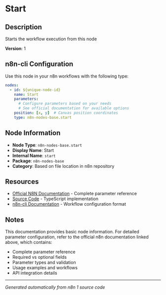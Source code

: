 # Start

## Description

Starts the workflow execution from this node

**Version**: 1

## n8n-cli Configuration

Use this node in your n8n workflows with the following type:

```yaml
nodes:
  - id: ${unique-node-id}
    name: Start
    parameters:
      # Configure parameters based on your needs
      # See official documentation for available options
    position: [x, y]  # Canvas position coordinates
    type: n8n-nodes-base.start
```

## Node Information

- **Node Type**: `n8n-nodes-base.start`
- **Display Name**: Start
- **Internal Name**: `start`
- **Package**: `n8n-nodes-base`
- **Category**: Based on file location in n8n repository

## Resources

- [Official N8N Documentation](https://docs.n8n.io/integrations/builtin/app-nodes/n8n-nodes-base.start/) - Complete parameter reference
- [Source Code](https://github.com/n8n-io/n8n/blob/master/packages/nodes-base/nodes/Start/Start.node.ts) - TypeScript implementation
- [n8n-cli Documentation](https://github.com/edenreich/n8n-cli) - Workflow configuration format

## Notes

This documentation provides basic node information. For detailed parameter configuration, 
refer to the official n8n documentation linked above, which contains:

- Complete parameter reference
- Required vs optional fields
- Parameter types and validation
- Usage examples and workflows
- API integration details

---
*Generated automatically from n8n 1 source code*
